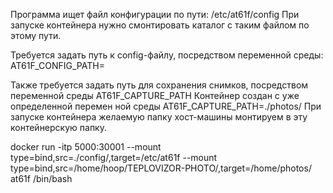 Программа ищет файл конфигурации по пути:
/etc/at61f/config
При запуске контейнера нужно смонтировать каталог с таким файлом по этому пути.

Требуется задать путь к config-файлу, посредством переменной среды:
AT61F_CONFIG_PATH=


Также требуется задать путь для сохранения снимков, посредством переменной среды
AT61F_CAPTURE_PATH
Контейнер создан с уже определенной перемен ной среды
AT61F_CAPTURE_PATH=./photos/
При запуске контейнера желаемую папку хост-машины монтируем в эту контейнерскую папку.


docker run -itp 5000:30001 --mount type=bind,src=./config/,target=/etc/at61f --mount type=bind,src=/home/hoop/TEPLOVIZOR-PHOTO/,target=/home/photos/ at61f /bin/bash






